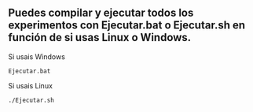 ## Puedes compilar y ejecutar todos los experimentos con **Ejecutar.bat** o **Ejecutar.sh** en función de si usas Linux o Windows.

Si usais Windows
~~~shell
Ejecutar.bat
~~~

Si usais Linux
~~~shell
./Ejecutar.sh
~~~